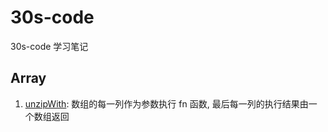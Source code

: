 # 30s-code

30s-code 学习笔记

## Array

1. [unzipWith](https://github.com/itsuki0927/30s-code/blob/main/Js/Array/unzipWith): 数组的每一列作为参数执行 fn 函数, 最后每一列的执行结果由一个数组返回
